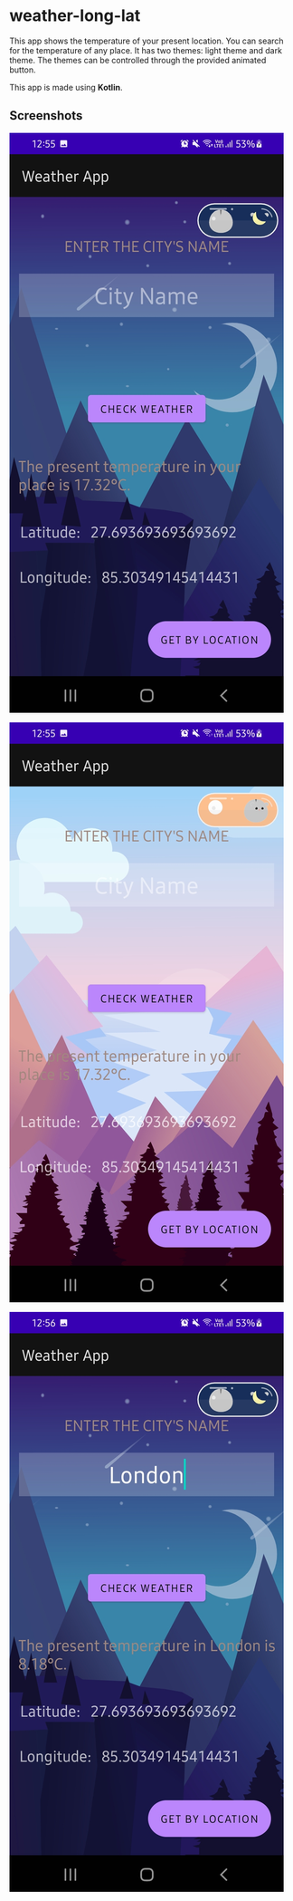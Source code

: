 # weather-long-lat
This app shows the temperature of your present location. You can search for the temperature of any place. It has two themes: light theme and dark theme. The themes can be controlled through the provided animated button.

This app is made using **Kotlin**. 

## Screenshots
![Start Screen](https://github.com/manisgoyal/Weather-App/blob/main/Screenshots/1.jpg?raw=true)

![Light Mode](https://github.com/manisgoyal/Weather-App/blob/main/Screenshots/2.jpg?raw=true)

![By city](https://github.com/manisgoyal/Weather-App/blob/main/Screenshots/3.jpg?raw=true)